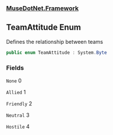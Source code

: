 ### [MuseDotNet.Framework](./MuseDotNet-Framework.md 'MuseDotNet.Framework')
## TeamAttitude Enum
Defines the relationship between teams  
```csharp
public enum TeamAttitude : System.Byte
```
### Fields
<a name='TeamAttitude-None'></a>
`None` 0  
  
  
<a name='TeamAttitude-Allied'></a>
`Allied` 1  
  
  
<a name='TeamAttitude-Friendly'></a>
`Friendly` 2  
  
  
<a name='TeamAttitude-Neutral'></a>
`Neutral` 3  
  
  
<a name='TeamAttitude-Hostile'></a>
`Hostile` 4  
  
  
